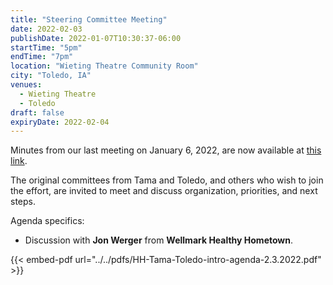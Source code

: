 ```yaml
---
title: "Steering Committee Meeting"
date: 2022-02-03
publishDate: 2022-01-07T10:30:37-06:00
startTime: "5pm"
endTime: "7pm"
location: "Wieting Theatre Community Room"
city: "Toledo, IA"
venues:
  - Wieting Theatre
  - Toledo
draft: false
expiryDate: 2022-02-04
---
```


Minutes from our last meeting on January 6, 2022, are now available at [this link](./document/meeting-2022-01-06/).

The original committees from Tama and Toledo, and others who wish to join the effort, are invited to meet and discuss organization, priorities, and next steps.

Agenda specifics:

  - Discussion with **Jon Werger** from __Wellmark Healthy Hometown__.
  
{{< embed-pdf url="../../pdfs/HH-Tama-Toledo-intro-agenda-2.3.2022.pdf" >}}  
